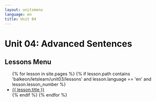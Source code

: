 ```yaml
---
layout: unitsmenu
language: en
title: Unit 04
---
```


# Unit 04: Advanced Sentences
## Lessons Menu

<ul>
  {% for lesson in site.pages %}
    {% if lesson.path contains 'balkeon/letslearn/unit03/lessons' and lesson.language == 'en' and lesson.lesson_number %}
      <li><a href="{{ lesson.url }}">{{ lesson.title }}</a></li>
    {% endif %}
  {% endfor %}
</ul>
 
